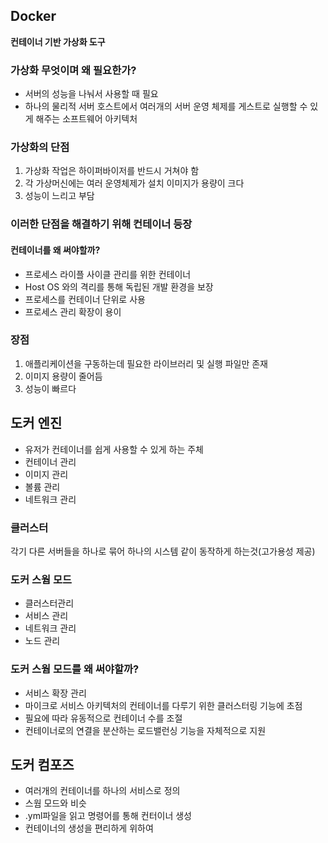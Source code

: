 ## Docker
**컨테이너 기반 가상화 도구**

### 가상화 무엇이며 왜 필요한가?
- 서버의 성능을 나눠서 사용할 때 필요
- 하나의 물리적 서버 호스트에서 여러개의 서버 운영 체제를  게스트로 실행할 수 있게 해주는 소프트웨어 아키텍처

### 가상화의 단점
1. 가상화 작업은 하이퍼바이저를 반드시 거쳐야 함
2. 각 가상머신에는 여러 운영체제가 설치 이미지가 용량이 크다
3. 성능이 느리고 부담

### 이러한 단점을 해결하기 위해 컨테이너 등장

#### 컨테이너를 왜 써야할까?
- 프로세스 라이플 사이클 관리를 위한 컨테이너
- Host OS 와의 격리를 통해 독립된 개발 환경을 보장 
- 프로세스를 컨테이너 단위로 사용 
- 프로세스 관리 확장이 용이

### 장점
1. 애플리케이션을 구동하는데 필요한 라이브러리 및 실행 파일만 존재
2. 이미지 용량이 줄어듬
3. 성능이 빠르다



## 도커 엔진
- 유저가 컨테이너를 쉽게 사용할 수 있게 하는 주체
- 컨테이너 관리
- 이미지 관리
- 볼륨 관리
- 네트워크 관리

### 클러스터
각기 다른 서버들을 하나로 묶어 하나의 시스템 같이 동작하게 하는것(고가용성 제공)

### 도커 스웜 모드
- 클러스터관리
- 서비스 관리
- 네트워크 관리
- 노드 관리

### 도커 스웜 모드를 왜 써야할까?
- 서비스 확장 관리 
- 마이크로 서비스 아키텍처의 컨테이너를 다루기 위한 클러스터링 기능에 초점
- 필요에 따라 유동적으로 컨테이너 수를 조절
- 컨테이너로의 연결을 분산하는 로드밸런싱 기능을 자체적으로 지원



## 도커 컴포즈
- 여러개의 컨테이너를 하나의 서비스로 정의
- 스웜 모드와 비슷
- .yml파일을 읽고 명령어를 통해 컨터이너 생성
- 컨테이너의 생성을 편리하게 위하여 





